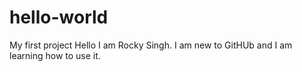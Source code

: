 # hello-world
My first project
Hello I am Rocky Singh. I am new to GitHUb and I am learning how to use it.
